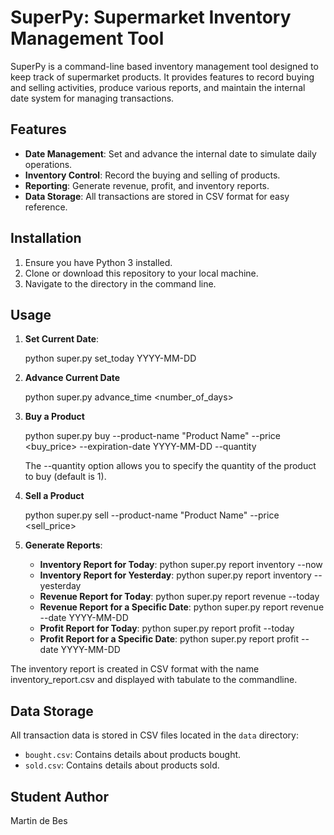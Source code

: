 # SuperPy: Supermarket Inventory Management Tool

SuperPy is a command-line based inventory management tool designed to keep track of supermarket products. It provides features to record buying and selling activities, produce various reports, and maintain the internal date system for managing transactions.

## Features

- **Date Management**: Set and advance the internal date to simulate daily operations.
- **Inventory Control**: Record the buying and selling of products.
- **Reporting**: Generate revenue, profit, and inventory reports.
- **Data Storage**: All transactions are stored in CSV format for easy reference.

## Installation

1. Ensure you have Python 3 installed.
2. Clone or download this repository to your local machine.
3. Navigate to the directory in the command line.
  
## Usage

1. **Set Current Date**:

   python super.py set_today YYYY-MM-DD

2. **Advance Current Date**

   python super.py advance_time <number_of_days>

3. **Buy a Product**

   python super.py buy --product-name "Product Name" --price <buy_price> --expiration-date YYYY-MM-DD --quantity <quantity>

   The --quantity option allows you to specify the quantity of the product to buy (default is 1).

4. **Sell a Product**

   python super.py sell --product-name "Product Name" --price <sell_price>

5. **Generate Reports**:
   - **Inventory Report for Today**:
     python super.py report inventory --now
   - **Inventory Report for Yesterday**:
     python super.py report inventory --yesterday
   - **Revenue Report for Today**:
     python super.py report revenue --today
   - **Revenue Report for a Specific Date**:
     python super.py report revenue --date YYYY-MM-DD
   - **Profit Report for Today**:
     python super.py report profit --today
   - **Profit Report for a Specific Date**:
     python super.py report profit --date YYYY-MM-DD

  The inventory report is created in CSV format with the name inventory_report.csv and displayed 
  with tabulate to the commandline.

## Data Storage

All transaction data is stored in CSV files located in the `data` directory:

- `bought.csv`: Contains details about products bought.
- `sold.csv`: Contains details about products sold.

## Student Author

Martin de Bes
